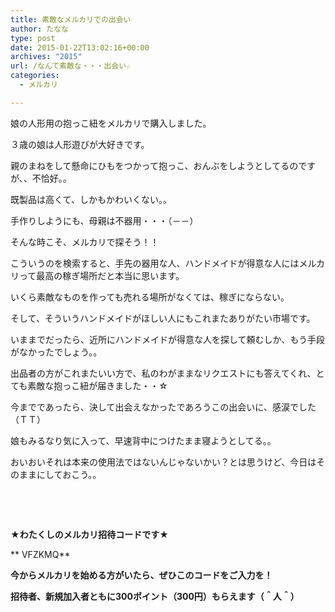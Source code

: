 ```yaml
---
title: 素敵なメルカリでの出会い
author: たなな
type: post
date: 2015-01-22T13:02:16+00:00
archives: "2015"
url: /なんて素敵な・・・出会い☆
categories:
  - メルカリ

---
```

娘の人形用の抱っこ紐をメルカリで購入しました。

３歳の娘は人形遊びが大好きです。

親のまねをして懸命にひもをつかって抱っこ、おんぶをしようとしてるのですが、、不恰好。。

既製品は高くて、しかもかわいくない。。

手作りしようにも、母親は不器用・・・（－－）

そんな時こそ、メルカリで探そう！！

こういうのを検索すると、手先の器用な人、ハンドメイドが得意な人にはメルカリって最高の稼ぎ場所だと本当に思います。

いくら素敵なものを作っても売れる場所がなくては、稼ぎにならない。

そして、そういうハンドメイドがほしい人にもこれまたありがたい市場です。

いままでだったら、近所にハンドメイドが得意な人を探して頼むしか、もう手段がなかったでしょう。。

出品者の方がこれまたいい方で、私のわがままなリクエストにも答えてくれ、とても素敵な抱っこ紐が届きました・・☆

今までであったら、決して出会えなかったであろうこの出会いに、感涙でした（ＴＴ）

娘もみるなり気に入って、早速背中につけたまま寝ようとしてる。。

おいおいそれは本来の使用法ではないんじゃないかい？とは思うけど、今日はそのままにしておこう。。

&nbsp;

&nbsp;

**★わたくしのメルカリ招待コードです★**

** VFZKMQ**

**今からメルカリを始める方がいたら、ぜひこのコードをご入力を！**

**招待者、新規加入者ともに300ポイント（300円）もらえます（＾人＾）**

&nbsp;